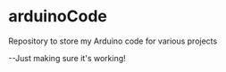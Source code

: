 # arduinoCode
Repository to store my Arduino code for various projects

--Just making sure it's working!